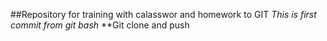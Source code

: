 ##Repository for training with calasswor and homework to GIT
*This is first commit from git bash*
**Git clone and push
